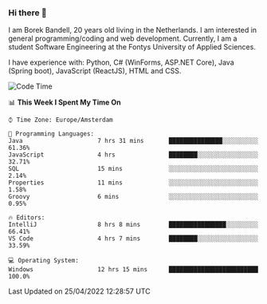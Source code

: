 ### Hi there 👋

I am Borek Bandell, 20 years old living in the Netherlands. I am interested in general programming/coding and web development. Currently, I am a student Software Engineering at the Fontys University of Applied Sciences.

I have experience with: Python, C# (WinForms, ASP.NET Core), Java (Spring boot), JavaScript (ReactJS), HTML and CSS.

<!--START_SECTION:waka-->
![Code Time](http://img.shields.io/badge/Code%20Time-106%20hrs%2048%20mins-blue)

📊 **This Week I Spent My Time On** 

```text
⌚︎ Time Zone: Europe/Amsterdam

💬 Programming Languages: 
Java                     7 hrs 31 mins       ███████████████░░░░░░░░░░   61.36% 
JavaScript               4 hrs               ████████░░░░░░░░░░░░░░░░░   32.71% 
SQL                      15 mins             ░░░░░░░░░░░░░░░░░░░░░░░░░   2.14% 
Properties               11 mins             ░░░░░░░░░░░░░░░░░░░░░░░░░   1.58% 
Groovy                   6 mins              ░░░░░░░░░░░░░░░░░░░░░░░░░   0.95%

🔥 Editors: 
IntelliJ                 8 hrs 8 mins        ████████████████░░░░░░░░░   66.41% 
VS Code                  4 hrs 7 mins        ████████░░░░░░░░░░░░░░░░░   33.59%

💻 Operating System: 
Windows                  12 hrs 15 mins      █████████████████████████   100.0%

```


 Last Updated on 25/04/2022 12:28:57 UTC
<!--END_SECTION:waka-->

<!--**tcBorek2002/tcBorek2002** is a ✨ _special_ ✨ repository because its `README.md` (this file) appears on your GitHub profile.

Here are some ideas to get you started:

- 🔭 I’m currently working on ...
- 🌱 I’m currently learning ...
- 👯 I’m looking to collaborate on ...
- 🤔 I’m looking for help with ...
- 💬 Ask me about ...
- 📫 How to reach me: ...
- 😄 Pronouns: ...
- ⚡ Fun fact: ...
-->
